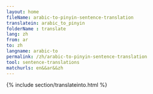 ```yaml
---
layout: home
fileName: arabic-to-pinyin-sentence-translation
translatein: arabic_to_pinyin
folderName : translate
lang: zh
from: ar
to: zh
langname: arabic-to
permalink: /zh/arabic-to-pinyin-sentence-translation
tool: sentence-translations
matchurls: en&&ar&&zh
---
```

{% include section/translateinto.html %}
